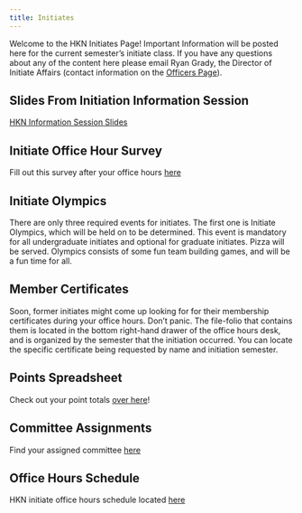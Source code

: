 ```yaml
---
title: Initiates
---
```


Welcome to the HKN Initiates Page! Important Information will be posted here for the current semester’s initiate class. If you have any questions about any of the content here please email Ryan Grady, the Director of Initiate Affairs (contact information on the [Officers Page](/about#officers)).

Slides From Initiation Information Session
---
[HKN Information Session Slides](/assets/files/HKNInfoSessionSp16.pdf)

Initiate Office Hour Survey
---------------------------
Fill out this survey after your office hours [here](https://docs.google.com/a/illinois.edu/forms/d/1btYCkwNlMAfzudigIblMx3K-wF-xBcUEieCF6u_tKEM/viewform?c=0&w=1)

Initiate Olympics
---
There are only three required events for initiates. The first one is Initiate Olympics, which will be held on to be determined. This event is mandatory for all undergraduate initiates and optional for graduate initiates. Pizza will be served. Olympics consists of some fun team building games, and will be a fun time for all.

Member Certificates
---
Soon, former initiates might come up looking for for their membership certificates during your office hours. Don’t panic. The file-folio that contains them is located in the bottom right-hand drawer of the office hours desk, and is organized by the semester that the initiation occurred. You can locate the specific certificate being requested by name and initiation semester.

Points Spreadsheet
---
Check out your point totals [over here](https://docs.google.com/spreadsheets/d/1xfLOlK13k8DCuZm-3t8qtOVLj25_zB79UESxmbyIMIE)!

Committee Assignments
---------------------
Find your assigned committee [here](https://docs.google.com/spreadsheets/d/1sseb_rQL61SuDOwQdHZz1xqGn1NwC5mZ4qYlO0HrdzA/)

Office Hours Schedule
---------------------
HKN initiate office hours schedule located [here](https://docs.google.com/spreadsheets/d/13j-zPGrA2uUiA3b3qtzgqirjb3SqN5DnKFzT4GdmeM8)